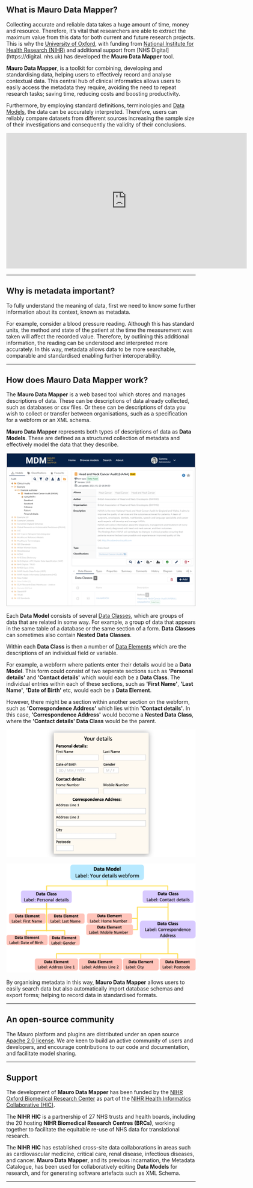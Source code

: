 ## What is Mauro Data Mapper?

Collecting accurate and reliable data takes a huge amount of time, money and resource. Therefore, it’s vital that researchers are able to extract 
the maximum value from this data for both current and future research projects.  This is why the [University of Oxford](https://www.ox.ac.uk), with 
funding from [National Institute for Health Research (NIHR)](https://www.nihr.ac.uk/) and additional support from [NHS Digital](https://digital.
nhs.uk) has developed the **Mauro Data Mapper** tool.

**Mauro Data Mapper**, is a toolkit for combining, developing and standardising data, helping users to effectively record and analyse contextual data. This central hub of clinical informatics allows users to easily access the metadata they require, avoiding the need to repeat research tasks; saving time, reducing costs and boosting productivity. 

Furthermore, by employing standard definitions, terminologies and [Data Models](../glossary/data-model/data-model.md), the data can be accurately interpreted. Therefore, users can reliably compare datasets from different sources increasing the sample size of their investigations and consequently the validity of their conclusions.

<iframe src="https://player.vimeo.com/video/186242194" width="640" height="360" frameborder="0" allow="autoplay; fullscreen" allowfullscreen></iframe>

---

## Why is metadata important?

To fully understand the meaning of data, first we need to know some further information about its context, known as metadata. 

For example, consider a blood pressure reading. Although this has standard units, the method and state of the patient at the time the measurement was taken will affect the recorded value. Therefore, by outlining this additional information, the reading can be understood and interpreted more accurately. In this way, metadata allows data to be more searchable, comparable and standardised enabling further interoperability.

---

## How does Mauro Data Mapper work?

The **Mauro Data Mapper** is a web based tool which stores and manages descriptions of data. These can be descriptions of data already collected, such as databases or csv files. Or these can be descriptions of data you wish to collect or transfer between organisations, such as a specification for a webform or an XML schema. 

**Mauro Data Mapper** represents both types of descriptions of data as **Data Models**. These are defined as a structured collection of metadata and effectively model the data that they describe.


![Mauro Data Mapper main screen](mdm-main-screen.png)

Each **Data Model** consists of several [Data Classes](../glossary/data-class/data-class.md), which are groups of data that are related in some way. For example, a group of data that appears in the same table of a database or the same section of a form. **Data Classes** can sometimes also contain **Nested Data Classes**.

Within each **Data Class** is then a number of [Data Elements](../glossary/data-element/data-element.md) which are the descriptions of an individual field or variable.

For example, a webform where patients enter their details would be a **Data Model**. This form could consist of two seperate sections such as **'Personal details'** and **'Contact details'** which would each be a **Data Class**. The individual entries within each of these sections, such as **'First Name'**, **'Last Name'**, **'Date of Birth'** etc, would each be a **Data Element**.

However, there might be a section within another section on the webform, such as **'Correspondence Address'** which lies within **'Contact details'**. In this case, **'Correspondence Address'** would become a **Nested Data Class**, where the **'Contact details' Data Class** would be the parent. 

![Webform Data Model example](../glossary/data-model/your-details-webform.png)
 
![Flowchart of Webform Data Model example](../glossary/data-model/data-model-flowchart.png)

By organising metadata in this way, **Mauro Data Mapper** allows users to easily search data but also automatically import database schemas and export forms; helping to record data in standardised formats.

---

## An open-source community

The Mauro platform and plugins are distributed under an open source [Apache 2.0 license](http://oss-watch.ac.uk/resources/apache2). We are keen 
to build an active community of users and developers, and encourage contributions to our code and documentation, and facilitate model sharing.  

---   

## Support

The development of **Mauro Data Mapper** has been funded by the [NIHR Oxford Biomedical Research Center](https://oxfordbrc.nihr.ac.uk) as part of the [NIHR Health Informatics Collaborative (HIC)](https://hic.nihr.ac.uk). 

The **NIHR HIC** is a partnership of 27 NHS trusts and health boards, including the 20 hosting **NIHR Biomedical Research Centres (BRCs)**, working together to facilitate the equitable re-use of NHS data for translational research. 

The **NIHR HIC** has established cross-site data collaborations in areas such as cardiovascular medicine, critical
care, renal disease, infectious diseases, and cancer. **Mauro Data Mapper**, and its previous incarnation, the Metadata Catalogue, has been used for
collaboratively editing **Data Models** for research, and for generating software artefacts such as XML Schema.

---
